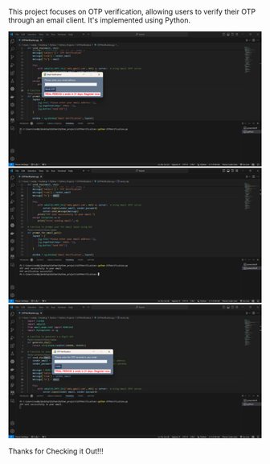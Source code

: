 
This project focuses on OTP verification, allowing users to verify their OTP through an email client. It's implemented using Python.

![alt text](<Screenshot (51).png>)
![alt text](<Screenshot (49).png>)
![alt text](<Screenshot (47).png>)

Thanks for Checking it Out!!!